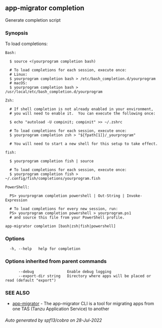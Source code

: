 ## app-migrator completion

Generate completion script

### Synopsis

To load completions:

	Bash:

	  $ source <(yourprogram completion bash)

	  # To load completions for each session, execute once:
	  # Linux:
	  $ yourprogram completion bash > /etc/bash_completion.d/yourprogram
	  # macOS:
	  $ yourprogram completion bash > /usr/local/etc/bash_completion.d/yourprogram

	Zsh:

	  # If shell completion is not already enabled in your environment,
	  # you will need to enable it.  You can execute the following once:

	  $ echo "autoload -U compinit; compinit" >> ~/.zshrc

	  # To load completions for each session, execute once:
	  $ yourprogram completion zsh > "${fpath[1]}/_yourprogram"

	  # You will need to start a new shell for this setup to take effect.

	fish:

	  $ yourprogram completion fish | source

	  # To load completions for each session, execute once:
	  $ yourprogram completion fish > ~/.config/fish/completions/yourprogram.fish

	PowerShell:

	  PS> yourprogram completion powershell | Out-String | Invoke-Expression

	  # To load completions for every new session, run:
	  PS> yourprogram completion powershell > yourprogram.ps1
	  # and source this file from your PowerShell profile.
	

```
app-migrator completion [bash|zsh|fish|powershell]
```

### Options

```
  -h, --help   help for completion
```

### Options inherited from parent commands

```
      --debug               Enable debug logging
      --export-dir string   Directory where apps will be placed or read (default "export")
```

### SEE ALSO

* [app-migrator](app-migrator.md)	 - The app-migrator CLI is a tool for migrating apps from one TAS (Tanzu Application Service) to another

###### Auto generated by spf13/cobra on 28-Jul-2022
